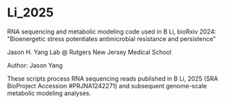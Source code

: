 # Li_2025
RNA sequencing and metabolic modeling code used in B Li, bioRxiv 2024:
"Bioenergetic stress potentiates antimicrobial resistance and persistence"

Jason H. Yang Lab @ Rutgers New Jersey Medical School

Author: Jason Yang

These scripts process RNA sequencing reads published in B Li, 2025 (SRA BioProject Accession #PRJNA1242271) and subsequent genome-scale metabolic modeling analyses.
